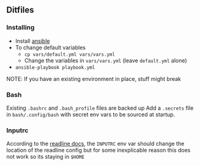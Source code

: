 ## Ditfiles

### Installing

- Install [ansible](https://docs.ansible.com/ansible/latest/installation_guide/index.html)
- To change default variables
    - `cp vars/default.yml vars/vars.yml`
    - Change the variables in `vars/vars.yml` (leave `default.yml` alone)
- `ansible-playbook playbook.yml`

NOTE: If you have an existing environment in place, stuff might break


### Bash

Existing `.bashrc` and `.bash_profile` files are backed up
Add a `.secrets` file in `bash/.config/bash` with secret env vars to be sourced at startup.


### Inputrc

According to the [readline docs](https://man7.org/linux/man-pages/man3/readline.3.html), the `INPUTRC` env var
should change the location of the readline config but for some inexplicable reason this does not work so its staying in `$HOME`
